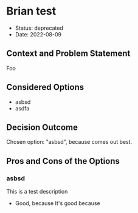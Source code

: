 # Brian test

* Status: deprecated
* Date: 2022-08-09

## Context and Problem Statement

Foo

## Considered Options

* asbsd
* asdfa

## Decision Outcome

Chosen option: "asbsd", because comes out best.

## Pros and Cons of the Options

### asbsd

This is a test description

* Good, because It's good because
